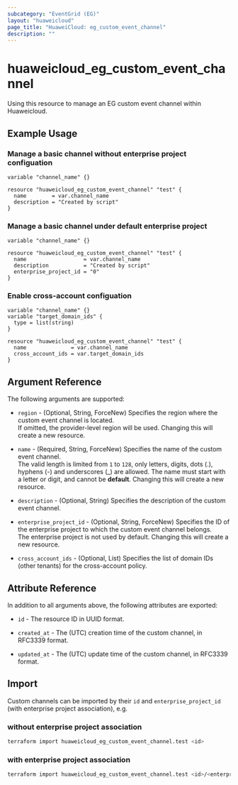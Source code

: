 ```yaml
---
subcategory: "EventGrid (EG)"
layout: "huaweicloud"
page_title: "HuaweiCloud: eg_custom_event_channel"
description: ""
---
```


# huaweicloud_eg_custom_event_channel

Using this resource to manage an EG custom event channel within Huaweicloud.

## Example Usage

### Manage a basic channel without enterprise project configuation

```hcl
variable "channel_name" {}

resource "huaweicloud_eg_custom_event_channel" "test" {
  name        = var.channel_name
  description = "Created by script"
}
```

### Manage a basic channel under default enterprise project

```hcl
variable "channel_name" {}

resource "huaweicloud_eg_custom_event_channel" "test" {
  name                  = var.channel_name
  description           = "Created by script"
  enterprise_project_id = "0"
}
```

### Enable cross-account configuation

```hcl
variable "channel_name" {}
variable "target_domain_ids" {
  type = list(string)
}

resource "huaweicloud_eg_custom_event_channel" "test" {
  name              = var.channel_name
  cross_account_ids = var.target_domain_ids
}
```

## Argument Reference

The following arguments are supported:

* `region` - (Optional, String, ForceNew) Specifies the region where the custom event channel is located.  
  If omitted, the provider-level region will be used. Changing this will create a new resource.

* `name` - (Required, String, ForceNew) Specifies the name of the custom event channel.  
  The valid length is limited from `1` to `128`, only letters, digits, dots (.), hyphens (-) and underscores (_) are
  allowed. The name must start with a letter or digit, and cannot be **default**.
  Changing this will create a new resource.

* `description` - (Optional, String) Specifies the description of the custom event channel.

* `enterprise_project_id` - (Optional, String, ForceNew) Specifies the ID of the enterprise project to which the custom
  event channel belongs.  
  The enterprise project is not used by default. Changing this will create a new resource.

* `cross_account_ids` - (Optional, List) Specifies the list of domain IDs (other tenants) for the cross-account policy.

## Attribute Reference

In addition to all arguments above, the following attributes are exported:

* `id` - The resource ID in UUID format.

* `created_at` - The (UTC) creation time of the custom channel, in RFC3339 format.

* `updated_at` - The (UTC) update time of the custom channel, in RFC3339 format.

## Import

Custom channels can be imported by their `id` and `enterprise_project_id` (with enterprise project association), e.g.

### without enterprise project association

```bash
terraform import huaweicloud_eg_custom_event_channel.test <id>
```

### with enterprise project association

```bash
terraform import huaweicloud_eg_custom_event_channel.test <id>/<enterprise_project_id>
```
